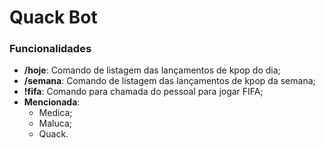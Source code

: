# Quack Bot

### Funcionalidades
- **/hoje**: Comando de listagem das lançamentos de kpop do dia;
- **/semana**: Comando de listagem das lançamentos de kpop da semana;
- **!fifa**: Comando para chamada do pessoal para jogar FIFA;
- **Mencionada**:
   - Medica;
   - Maluca;
   - Quack. 

